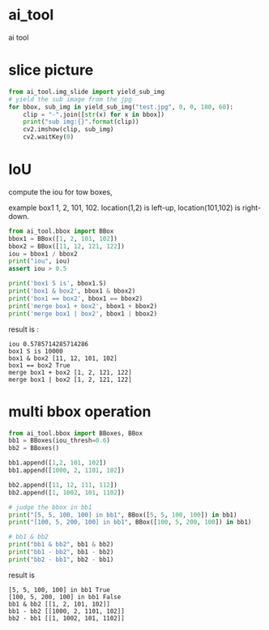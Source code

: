 # ai_tool
ai tool



# slice picture

```python
from ai_tool.img_slide import yield_sub_img
# yield the sub image from the jpg
for bbox, sub_img in yield_sub_img("test.jpg", 0, 0, 180, 60):
    clip = "-".join([str(x) for x in bbox])
    print("sub img:{}".format(clip))
    cv2.imshow(clip, sub_img)
    cv2.waitKey(0)
```



# IoU

compute the iou for tow boxes,

example box1 1, 2, 101, 102.  location(1,2)  is  left-up, location(101,102) is right-down.



```python
from ai_tool.bbox import BBox
bbox1 = BBox([1, 2, 101, 102])
bbox2 = BBox([11, 12, 121, 122])
iou = bbox1 / bbox2
print("iou", iou)
assert iou > 0.5

print('box1 S is', bbox1.S)
print('box1 & box2', bbox1 & bbox2)
print('box1 == box2', bbox1 == bbox2)
print('merge box1 + box2', bbox1 + bbox2)
print('merge box1 | box2', bbox1 | bbox2)
```



result is :

```shell
iou 0.5785714285714286
box1 S is 10000
box1 & box2 [11, 12, 101, 102]
box1 == box2 True
merge box1 + box2 [1, 2, 121, 122]
merge box1 | box2 [1, 2, 121, 122]
```



# multi bbox operation

```python
from ai_tool.bbox import BBoxes, BBox
bb1 = BBoxes(iou_thresh=0.6)
bb2 = BBoxes()

bb1.append([1,2, 101, 102])
bb1.append([1000, 2, 1101, 102])

bb2.append([11, 12, 111, 112])
bb2.append([1, 1002, 101, 1102])

# judge the bbox in bb1
print("[5, 5, 100, 100] in bb1", BBox([5, 5, 100, 100]) in bb1)
print("[100, 5, 200, 100] in bb1", BBox([100, 5, 200, 100]) in bb1)

# bb1 & bb2
print("bb1 & bb2", bb1 & bb2)
print("bb1 - bb2", bb1 - bb2)
print("bb2 - bb1", bb2 - bb1)
```



result is

```shell
[5, 5, 100, 100] in bb1 True
[100, 5, 200, 100] in bb1 False
bb1 & bb2 [[1, 2, 101, 102]]
bb1 - bb2 [[1000, 2, 1101, 102]]
bb2 - bb1 [[1, 1002, 101, 1102]]
```

